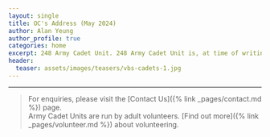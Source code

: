 ```yaml
---
layout: single
title: OC's Address (May 2024)
author: Alan Yeung
author_profile: true
categories: home
excerpt: 248 Army Cadet Unit. 248 Army Cadet Unit is, at time of writing, the newest cadet unit in Australia. 
header:
  teaser: assets/images/teasers/vbs-cadets-1.jpg
---
```


   

--- 

> For enquiries, please visit the [Contact Us]({% link _pages/contact.md %}) page.  
> Army Cadet Units are run by adult volunteers. [Find out more]({% link _pages/volunteer.md %}) about volunteering.  
